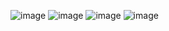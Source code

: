 ![image](https://user-images.githubusercontent.com/82733942/154814328-8e8ce10e-5252-476d-b9df-13d8a2bcf42b.png)
![image](https://user-images.githubusercontent.com/82733942/154814384-f4041502-6476-4388-8f6f-80a726adc9cc.png)
![image](https://user-images.githubusercontent.com/82733942/154814264-70751298-0d8c-4c1b-a527-242a30d04ea5.png)
![image](https://user-images.githubusercontent.com/82733942/154814275-0554c8b0-10ad-4ff9-8742-ea9af8ed2810.png)
